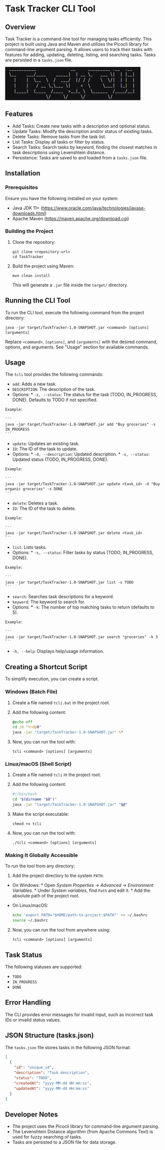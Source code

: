 # Task Tracker CLI Tool

## Overview

Task Tracker is a command-line tool for managing tasks efficiently. This project is built using Java and Maven and utilizes the Picocli library for command-line argument parsing. It allows users to track their tasks with features for adding, updating, deleting, listing, and searching tasks. Tasks are persisted in a `tasks.json` file.

![Alt text](pic.jpg)

## Features

*   Add Tasks: Create new tasks with a description and optional status.
*   Update Tasks: Modify the description and/or status of existing tasks.
*   Delete Tasks: Remove tasks from the task list.
*   List Tasks: Display all tasks or filter by status.
*   Search Tasks: Search tasks by keyword, finding the closest matches in task descriptions using Levenshtein distance.
*   Persistence: Tasks are saved to and loaded from a `tasks.json` file.

## Installation

### Prerequisites

Ensure you have the following installed on your system:

*   Java JDK 11+ (https://www.oracle.com/java/technologies/javase-downloads.html)
*   Apache Maven (https://maven.apache.org/download.cgi)

### Building the Project

1.  Clone the repository:

    ```
    git clone <repository-url>
    cd TaskTracker
    ```

2.  Build the project using Maven:

    ```
    mvn clean install
    ```

    This will generate a `.jar` file inside the `target/` directory.

## Running the CLI Tool

To run the CLI tool, execute the following command from the project directory:

```
java -jar target/TaskTracker-1.0-SNAPSHOT.jar <command> [options] [arguments]
```

Replace `<command>`, `[options]`, and `[arguments]` with the desired command, options, and arguments. See "Usage" section for available commands.

## Usage

The `tcli` tool provides the following commands:

*   `add`: Adds a new task.
   *   `DESCRIPTION`: The description of the task.
   *   Options:
      *   `-s, --status`: The status for the task (TODO, IN_PROGRESS, DONE). Defaults to TODO if not specified.

    Example:

    ```
    java -jar target/TaskTracker-1.0-SNAPSHOT.jar add "Buy groceries" -s IN_PROGRESS
    ```

*   `update`: Updates an existing task.
   *   `ID`: The ID of the task to update.
   *   Options:
      *   `-d, --description`: Updated description.
      *   `-s, --status`: Updated status (TODO, IN_PROGRESS, DONE).

    Example:

    ```
    java -jar target/TaskTracker-1.0-SNAPSHOT.jar update <task_id> -d "Buy organic groceries" -s DONE
    ```

*   `delete`: Deletes a task.
   *   `ID`: The ID of the task to delete.

    Example:

    ```
    java -jar target/TaskTracker-1.0-SNAPSHOT.jar delete <task_id>
    ```

*   `list`: Lists tasks.
   *   Options:
      *   `-s, --status`: Filter tasks by status (TODO, IN_PROGRESS, DONE).

    Example:

    ```
    java -jar target/TaskTracker-1.0-SNAPSHOT.jar list -s TODO
    ```

*   `search`: Searches task descriptions for a keyword.
   *   `keyword`: The keyword to search for.
   *   Options:
      *   `-k`: The number of top matching tasks to return (defaults to 5).

    Example:

    ```
    java -jar target/TaskTracker-1.0-SNAPSHOT.jar search "groceries" -k 3
    ```

*   `-h, --help`: Displays help/usage information.

## Creating a Shortcut Script

To simplify execution, you can create a script.

### Windows (Batch File)

1.  Create a file named `tcli.bat` in the project root.
2.  Add the following content:

    ```bat
    @echo off
    cd /d "%~dp0"
    java -jar "target/TaskTracker-1.0-SNAPSHOT.jar" %*
    ```

3.  Now, you can run the tool with:

    ```
    tcli <command> [options] [arguments]
    ```

### Linux/macOS (Shell Script)

1.  Create a file named `tcli` in the project root.
2.  Add the following content:

    ```sh
    #!/bin/bash
    cd "$(dirname "$0")"
    java -jar "target/TaskTracker-1.0-SNAPSHOT.jar" "$@"
    ```

3.  Make the script executable:

    ```
    chmod +x tcli
    ```

4.  Now, you can run the tool with:

    ```
    ./tcli <command> [options] [arguments]
    ```

### Making It Globally Accessible

To run the tool from any directory:

1.  Add the project directory to the system `PATH`:
   *   On Windows:
      *   Open *System Properties* -> *Advanced* -> *Environment Variables*.
      *   Under *System variables*, find `Path` and edit it.
      *   Add the absolute path of the project root.
   *   On Linux/macOS:

       ```sh
       echo 'export PATH="$HOME/path-to-project:$PATH"' >> ~/.bashrc
       source ~/.bashrc
       ```

2.  Now, you can run the tool from anywhere using:

    ```
    tcli <command> [options] [arguments]
    ```

## Task Status

The following statuses are supported:

*   `TODO`
*   `IN_PROGRESS`
*   `DONE`

## Error Handling

The CLI provides error messages for invalid input, such as incorrect task IDs or invalid status values.

## JSON Structure (tasks.json)

The `tasks.json` file stores tasks in the following JSON format:

```json
[
  {
    "id": "unique_id",
    "description": "Task description",
    "status": "TODO",
    "createdAt": "yyyy-MM-dd HH:mm:ss",
    "updatedAt": "yyyy-MM-dd HH:mm:ss"
  }
]
```

## Developer Notes

*   The project uses the Picocli library for command-line argument parsing.
*   The Levenshtein Distance algorithm (from Apache Commons Text) is used for fuzzy searching of tasks.
*   Tasks are persisted to a JSON file for data storage.
